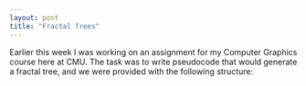 ```yaml
---
layout: post
title: "Fractal Trees"
---
```

Earlier this week I was working on an assignment for my Computer Graphics course here at CMU. The task was to write pseudocode that would generate a fractal tree, and we were provided with the following structure:

